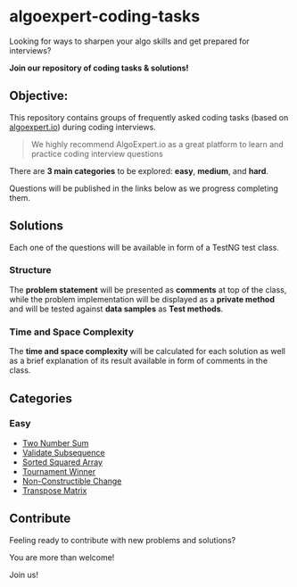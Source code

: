 # algoexpert-coding-tasks
Looking for ways to sharpen your algo skills and get prepared for interviews? 

**Join our repository of coding tasks & solutions!**

## Objective:
This repository contains groups of frequently asked coding tasks (based on [algoexpert.io](https://www.algoexpert.io/)) during coding interviews.

> We highly recommend AlgoExpert.io as a great platform to learn and practice coding interview questions

There are **3 main categories** to be explored: **easy**, **medium**, and **hard**.

Questions will be published in the links below as we progress completing them.

## Solutions
Each one of the questions will be available in form of a TestNG test class.

### Structure
The **problem statement** will be presented as **comments** at top of the class, while the problem implementation
will be displayed as a **private method** and will be tested against **data samples** as **Test methods**.

### Time and Space Complexity
The **time and space complexity** will be calculated for each solution as well as a brief explanation of its result available in form of comments in the class.

## Categories
### Easy

- [Two Number Sum](https://github.com/vinipx/algoexpert-coding-tasks/blob/main/src/test/java/easy/TwoNumberSumTest.java)
- [Validate Subsequence](https://github.com/vinipx/algoexpert-coding-tasks/blob/main/src/test/java/easy/ValidateSubsequenceTest.java)
- [Sorted Squared Array](https://github.com/vinipx/algoexpert-coding-tasks/blob/main/src/test/java/easy/SortedSquaredArrayTest.java)
- [Tournament Winner](https://github.com/vinipx/algoexpert-coding-tasks/blob/main/src/test/java/easy/TournamentWinnerTest.java)
- [Non-Constructible Change](https://github.com/vinipx/algoexpert-coding-tasks/blob/main/src/test/java/easy/NonConstructibleChangeTest.java)
- [Transpose Matrix](https://github.com/vinipx/algoexpert-coding-tasks/blob/main/src/test/java/easy/TransposeMatrixTest.java)

## Contribute

Feeling ready to contribute with new problems and solutions? 

You are more than welcome! 

Join us! 